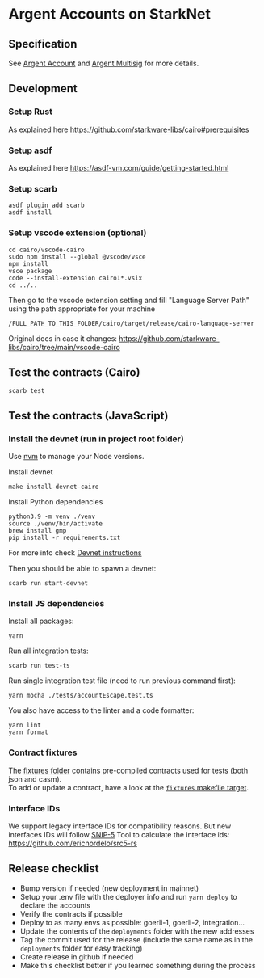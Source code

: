 # Argent Accounts on StarkNet

## Specification

See [Argent Account](contracts/account/README.md) and [Argent Multisig](contracts/multisig/README.md) for more details.

## Development

### Setup Rust

As explained here https://github.com/starkware-libs/cairo#prerequisites

### Setup asdf

As explained here https://asdf-vm.com/guide/getting-started.html

### Setup scarb

```shell
asdf plugin add scarb
asdf install
```

### Setup vscode extension (optional)

```
cd cairo/vscode-cairo
sudo npm install --global @vscode/vsce
npm install
vsce package
code --install-extension cairo1*.vsix
cd ../..
```

Then go to the vscode extension setting and fill "Language Server Path" using the path appropriate for your machine

```
/FULL_PATH_TO_THIS_FOLDER/cairo/target/release/cairo-language-server
```

Original docs in case it changes: https://github.com/starkware-libs/cairo/tree/main/vscode-cairo

## Test the contracts (Cairo)

```
scarb test
```

## Test the contracts (JavaScript)

### Install the devnet (run in project root folder)

Use [nvm](https://github.com/nvm-sh/nvm) to manage your Node versions.

Install devnet

```shell
make install-devnet-cairo
```

Install Python dependencies

```shell
python3.9 -m venv ./venv
source ./venv/bin/activate
brew install gmp
pip install -r requirements.txt
```

For more info check [Devnet instructions](https://0xspaceshard.github.io/starknet-devnet/docs/intro)

Then you should be able to spawn a devnet:

```shell
scarb run start-devnet
```

### Install JS dependencies

Install all packages:

```shell
yarn
```

Run all integration tests:

```shell
scarb run test-ts
```

Run single integration test file (need to run previous command first):

```shell
yarn mocha ./tests/accountEscape.test.ts
```

You also have access to the linter and a code formatter:

```shell
yarn lint
yarn format
```

### Contract fixtures

The [fixtures folder](./tests/fixtures/) contains pre-compiled contracts used for tests (both json and casm).  
To add or update a contract, have a look at the [`fixtures` makefile target](./Makefile).

### Interface IDs

We support legacy interface IDs for compatibility reasons. But new interfaces IDs will follow [SNIP-5](https://github.com/ericnordelo/SNIPs/blob/feat/standard-interface-detection/SNIPS/snip-5.md#how-interfaces-are-identified)
Tool to calculate the interface ids: https://github.com/ericnordelo/src5-rs

## Release checklist

- Bump version if needed (new deployment in mainnet)
- Setup your .env file with the deployer info and run `yarn deploy` to declare the accounts
- Verify the contracts if possible
- Deploy to as many envs as possible: goerli-1, goerli-2, integration...
- Update the contents of the `deployments` folder with the new addresses
- Tag the commit used for the release (include the same name as in the `deployments` folder for easy tracking)
- Create release in github if needed
- Make this checklist better if you learned something during the process
